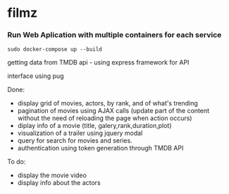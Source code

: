 # filmz

### Run Web Aplication with multiple containers for each service
```
sudo docker-compose up --build
```

getting data from TMDB api - using express framework for API

interface using pug


Done:
- display grid of movies, actors, by rank, and of what's trending
- pagination of movies using AJAX calls (update part of the content without the need of reloading the page when action occurs)
- diplay info of a movie (title, galery,rank,duration,plot)
- visualization of a trailer using jquery modal
- query for search for movies and series.
- authentication using token generation through TMDB API

To do:
- display the movie video
- display info about the actors

